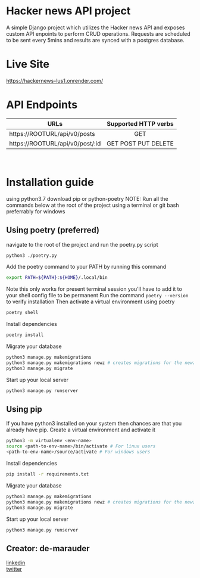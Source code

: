 # Hacker news API project

A simple Django project which utilizes the Hacker news API and exposes custom API enpoints to perform CRUD operations. Requests are scheduled to be sent every 5mins and results are synced with a postgres database.

# Live Site
https://hackernews-lus1.onrender.com/

# API Endpoints
| URLs   |      Supported HTTP verbs      |
|----------|:-------------:|
| https://ROOTURL/api/v0/posts | GET |
| https://ROOTURL/api/v0/post/:id | GET POST PUT DELETE  |

<br>

# Installation guide
using python3.7 download pip or python-poetry
NOTE: Run all the commands below at the root of the project using a terminal or git bash preferrably for windows
## Using poetry (preferred)
navigate to the root of the project and run the poetry.py script
```sh
python3 ./poetry.py
```
Add the poetry command to your PATH by running this command
```sh
export PATH=${PATH}:${HOME}/.local/bin
```
Note this only works for present terminal session you'll have to add it to your shell config file to be permanent
Run the command `poetry --version` to verify installation
Then activate a virtual environment using poetry
```sh
poetry shell
```

Install dependencies
```sh
poetry install
```

Migrate your database
```sh
python3 manage.py makemigrations
python3 manage.py makemigrations newz # creates migrations for the newz app
python3 manage.py migrate
```

Start up your local server
```sh
python3 manage.py runserver
```


## Using pip
If you have python3 installed on your system then chances are that you already have pip.
Create a virtual environment and activate it
```sh
python3 -m virtualenv <env-name>
source <path-to-env-name>/bin/activate # For linux users
<path-to-env-name>/source/activate # For windows users
```
Install dependencies
```sh
pip install -r requirements.txt
```

Migrate your database
```sh
python3 manage.py makemigrations
python3 manage.py makemigrations newz # creates migrations for the newz app
python3 manage.py migrate
```

Start up your local server
```sh
python3 manage.py runserver
```



## Creator: de-marauder
[linkedin](https://linkedin.com/in/obiajulu-ezike)
<br>
[twitter](https://twitter.com/De_marauder)
